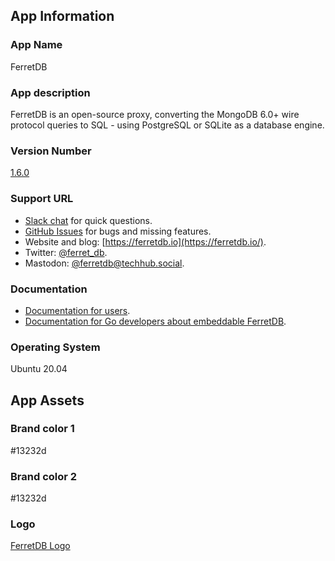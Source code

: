 ## App Information

### App Name
FerretDB

### App description
FerretDB is an open-source proxy, converting the MongoDB 6.0+ wire protocol queries to SQL - using PostgreSQL or SQLite as a database engine.


### Version Number
[1.6.0](https://github.com/FerretDB/FerretDB/releases/download/v1.6.0/ferretdb.deb)

### Support URL

- [Slack chat](https://join.slack.com/t/ferretdb/shared_invite/zt-zqe9hj8g-ZcMG3~5Cs5u9uuOPnZB8~A) for quick questions.
- [GitHub Issues](https://github.com/FerretDB/FerretDB/issues) for bugs and missing features.
- Website and blog: [https://ferretdb.io](https://ferretdb.io/).
- Twitter: [@ferret_db](https://twitter.com/ferret_db).
- Mastodon: [@ferretdb@techhub.social](https://techhub.social/@ferretdb).

### Documentation

- [Documentation for users](https://docs.ferretdb.io/).
- [Documentation for Go developers about embeddable FerretDB](https://pkg.go.dev/github.com/FerretDB/FerretDB/ferretdb).

### Operating System
Ubuntu 20.04

## App Assets

### Brand color 1

#13232d

### Brand color 2

#13232d

### Logo
[FerretDB Logo](assets/ferretdb_logo.jpeg)
